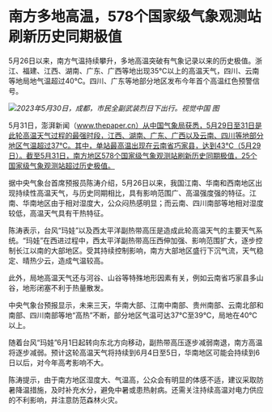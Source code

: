

# 南方多地高温，578个国家级气象观测站刷新历史同期极值

5月26日以来，南方气温持续攀升，多地高温突破有气象记录以来的历史极值。浙江、福建、江西、湖南、广东、广西等地出现35℃以上的高温天气，四川、云南等地局地气温超过40℃。四川、广东等地部分地区发布今年首个高温红色预警信号。

![](https://inews.gtimg.com/om_bt/O8fToY7dilqREtYmgM4h7g_rblAiAI8rc7Zm4hmXvzV7kAA/1000)_2023年5月30日，成都，市民全副武装烈日下出行。视觉中国
图_

5月31日，澎湃新闻（www.thepaper.cn）从中国气象局获悉，5月29日至31日是此轮高温天气过程的最强时段，江西、湖南、广东、广西以及云南、四川等地部分地区气温超过37℃。其中，单站最高温出现在云南省巧家县，达到43℃（5月29日）。截至5月31日，南方地区578个国家级气象观测站刷新历史同期极值，25个国家级气象观测站超过历史极值。

据中央气象台首席预报员陈涛介绍，5月26日以来，我国江南、华南和西南地区出现持续性高温天气，与历史同期相比，具有影响范围广、高温强度强的特征。江南、华南地区由于相对湿度大，公众闷热感明显；而云南、四川南部等地相对湿度较低，高温天气具有干热特征。

陈涛表示，台风“玛娃”以及西太平洋副热带高压是造成此轮高温天气的主要天气系统。“玛娃”在西进过程中，西太平洋副热带高压西伸加强、影响范围扩大，逐步控制长江以南的大部地区。受其持续控制影响，南方大部地区盛行下沉气流，天气稳定、晴热少云，造成气温较高。

此外，局地高温天气还与河谷、山谷等特殊地形因素有关，例如云南省巧家县多山谷，地形闭塞不利于热量散发。

中央气象台预报显示，未来三天，华南大部、江南中南部、贵州南部、云南北部和南部、四川南部等地“高热”不断，部分地区气温可达37℃至39℃，局地在40℃以上。

随着台风“玛娃”6月1日起转向东北方向移动，副热带高压逐步减弱南退，南方高温将逐步减弱。预计这轮高温天气将持续到6月4日至5日，华南地区可能会持续到6日以后，对今年高考影响不大。

陈涛提示，由于南方地区湿度大、气温高，公众会有明显的体感不适，建议采取防暑降温措施，及时补充水分，避免中暑或患热射病。还需关注持续高温对电力供应的不利影响，并注意防范森林火灾。

